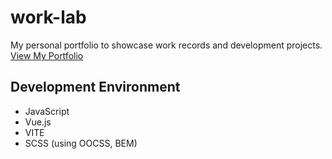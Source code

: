 # work-lab

My personal portfolio to showcase work records and development projects.
[View My Portfolio](https://chunkimi.github.io/work-lab/#/)

## Development Environment

- JavaScript
- Vue.js
- VITE
- SCSS (using OOCSS, BEM)

